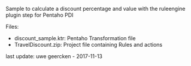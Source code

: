 Sample to calculate a discount percentage and value
with the ruleengine plugin step for Pentaho PDI

Files:
- discount_sample.ktr: Pentaho Transformation file
- TravelDiscount.zip: Project file containing Rules and actions


last update: uwe geercken - 2017-11-13
